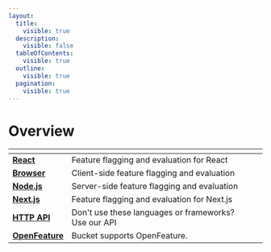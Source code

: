 ```yaml
---
layout:
  title:
    visible: true
  description:
    visible: false
  tableOfContents:
    visible: true
  outline:
    visible: true
  pagination:
    visible: true
---
```


# Overview

<table data-view="cards"><thead><tr><th></th><th></th><th></th></tr></thead><tbody><tr><td><a href="react-sdk.md"><strong>React</strong></a></td><td>Feature flagging and evaluation for React</td><td></td></tr><tr><td><a href="browser-sdk.md"><strong>Browser</strong></a></td><td>Client-side feature flagging and evaluation</td><td></td></tr><tr><td><a href="node.js-sdk.md"><strong>Node.js</strong></a></td><td>Server-side feature flagging and evaluation</td><td></td></tr><tr><td><a href="next.js.md"><strong>Next.js</strong></a></td><td>Feature flagging and evaluation for Next.js</td><td></td></tr><tr><td><a href="../api/http-api/"><strong>HTTP API</strong></a></td><td>Don't use these languages or frameworks? Use our API</td><td></td></tr><tr><td><a href="openfeature.md"><strong>OpenFeature</strong></a></td><td>Bucket supports OpenFeature.</td><td></td></tr></tbody></table>

###
